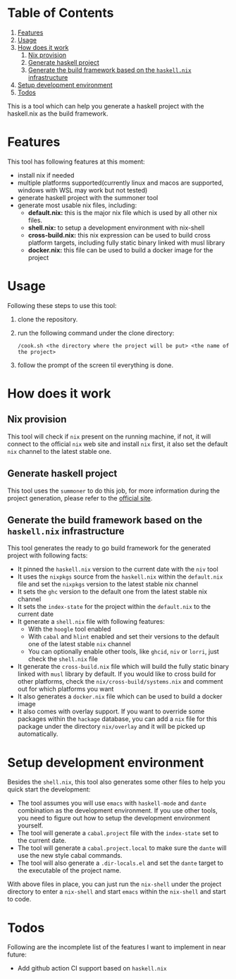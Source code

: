 
# Table of Contents

1.  [Features](#orgec2f94b)
2.  [Usage](#org10104b4)
3.  [How does it work](#org57faf3d)
    1.  [Nix provision](#orgd86a59c)
    2.  [Generate haskell project](#org0ae1472)
    3.  [Generate the build framework based on the `haskell.nix` infrastructure](#org8bf4e25)
4.  [Setup development environment](#org3ab1897)
5.  [Todos](#org4765234)

This is a tool which can help you generate a haskell project with the haskell.nix as the build framework.


<a id="orgec2f94b"></a>

# Features

This tool has following features at this moment:

-   install nix if needed
-   multiple platforms supported(currently linux and macos are supported, windows with WSL may work but not tested)
-   generate haskell project with the summoner tool
-   generate most usable nix files, including:
    -   **default.nix:** this is the major nix file which is used by all other nix files.
    -   **shell.nix:** to setup a development environment with nix-shell
    -   **cross-build.nix:** this nix expression can be used to build cross platform targets, including fully static binary linked with musl library
    -   **docker.nix:** this file can be used to build a docker image for the project


<a id="org10104b4"></a>

# Usage

Following these steps to use this tool:

1.  clone the repository.
2.  run the following command under the clone directory:
    
        /cook.sh <the directory where the project will be put> <the name of the project>
3.  follow the prompt of the screen til everything is done.


<a id="org57faf3d"></a>

# How does it work


<a id="orgd86a59c"></a>

## Nix provision

This tool will check if `nix` present on the running machine, if not, it will connect to the official `nix` web site and install `nix` first, it also set the default `nix` channel to the latest stable one.


<a id="org0ae1472"></a>

## Generate haskell project

This tool uses the `summoner` to do this job, for more information during the project generation, please refer to the [official site](https://github.com/kowainik/summoner).


<a id="org8bf4e25"></a>

## Generate the build framework based on the `haskell.nix` infrastructure

This tool generates the ready to go build framework for the generated project with following facts:

-   It pinned the `haskell.nix` version to the current date with the `niv` tool
-   It uses the `nixpkgs` source from the `haskell.nix` within the `default.nix` file and set the `nixpkgs` version to the latest stable nix channel
-   It sets the `ghc` version to the default one from the latest stable nix channel
-   It sets the `index-state` for the project within the `default.nix` to the current date
-   It generate a `shell.nix` file with following features:
    -   With the `hoogle` tool enabled
    -   With `cabal` and `hlint` enabled and set their versions to the default one of the latest stable `nix` channel
    -   You can optionally enable other tools, like `ghcid`, `niv` or `lorri`, just check the `shell.nix` file
-   It generate the `cross-build.nix` file which will build the fully static binary linked with `musl` library by default. If you would like to cross build for other platforms, check the `nix/cross-build/systems.nix` and comment out for which platforms you want
-   It also generates a `docker.nix` file which can be used to build a docker image
-   It also comes with overlay support. If you want to override some packages within the `hackage` database, you can add a `nix` file for this package under the directory `nix/overlay` and it will be picked up automatically.


<a id="org3ab1897"></a>

# Setup development environment

Besides the `shell.nix`, this tool also generates some other files to help you quick start the development:

-   The tool assumes you will use `emacs` with `haskell-mode` and `dante` combination as the development environment. If you use other tools, you need to figure out how to setup the development environment yourself.
-   The tool will generate a `cabal.project` file with the `index-state` set to the current date.
-   The tool will generate a `cabal.project.local` to make sure the `dante` will use the new style cabal commands.
-   The tool will also generate a `.dir-locals.el` and set the `dante` target to the executable of the project name.

With above files in place, you can just run the `nix-shell` under the project directory to enter a `nix-shell` and start `emacs` within the `nix-shell` and start to code.


<a id="org4765234"></a>

# Todos

Following are the incomplete list of the features I want to implement in near future:

-   Add github action CI support based on `haskell.nix`

